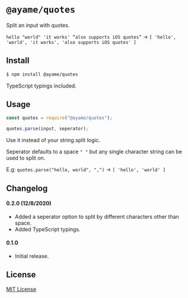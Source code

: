 # `@ayame/quotes`
Split an input with quotes.

`hello "world" 'it works' “also supports iOS quotes”` -> `[ 'hello', 'world', 'it works', 'also supports iOS quotes' ]`

## Install
```sh
$ npm install @ayame/quotes
```
TypeScript typings included.

## Usage
```js
const quotes = require("@ayame/quotes");

quotes.parse(input, seperator);
```
Use it instead of your string.split logic.

Seperator defaults to a space `" "` but any single character string can be used to split on.

E.g: `quotes.parse("hello, world", ",")` -> `[ 'hello', 'world' ]`

## Changelog

#### 0.2.0 (12/8/2020)
- Added a seperator option to split by different characters other than space.
- Added TypeScript typings.

#### 0.1.0
- Initial release.

## License
[MIT License](LICENSE)
